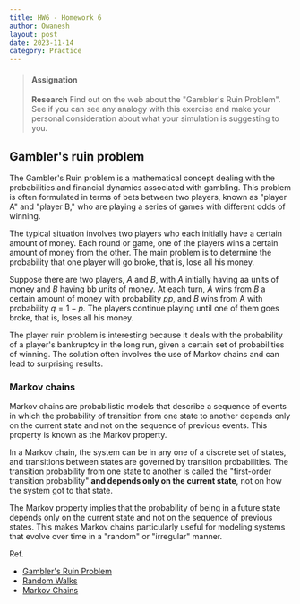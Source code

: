 ```yaml
---
title: HW6 - Homework 6
author: Owanesh
layout: post
date: 2023-11-14
category: Practice
---
```

>#### Assignation
>**Research**
>Find out on the web about the "Gambler's Ruin Problem". See if you can see any analogy with this exercise and make your personal consideration about what your simulation is suggesting to you. 
 

## Gambler's ruin problem
The Gambler's Ruin problem is a mathematical concept dealing with the probabilities and financial dynamics associated with gambling. This problem is often formulated in terms of bets between two players, known as "player A" and "player B," who are playing a series of games with different odds of winning.

The typical situation involves two players who each initially have a certain amount of money. Each round or game, one of the players wins a certain amount of money from the other. The main problem is to determine the probability that one player will go broke, that is, lose all his money.

Suppose there are two players, $A$ and $B$, with $A$ initially having aa units of money and $B$ having bb units of money. At each turn, $A$ wins from $B$ a certain amount of money with probability $pp$, and $B$ wins from A with probability $q=1-p$. The players continue playing until one of them goes broke, that is, loses all his money.

The player ruin problem is interesting because it deals with the probability of a player's bankruptcy in the long run, given a certain set of probabilities of winning. The solution often involves the use of Markov chains and can lead to surprising results.

### Markov chains
Markov chains are probabilistic models that describe a sequence of events in which the probability of transition from one state to another depends only on the current state and not on the sequence of previous events. This property is known as the Markov property.

In a Markov chain, the system can be in any one of a discrete set of states, and transitions between states are governed by transition probabilities. The transition probability from one state to another is called the "first-order transition probability" **and depends only on the current state**, not on how the system got to that state.

The Markov property implies that the probability of being in a future state depends only on the current state and not on the sequence of previous states. This makes Markov chains particularly useful for modeling systems that evolve over time in a "random" or "irregular" manner.

Ref. 
- [Gambler's Ruin Problem](https://towardsdatascience.com/the-gamblers-ruin-problem-9c97a7747171)
- [Random Walks](https://web.mit.edu/neboat/Public/6.042/randomwalks.pdf)
- [Markov Chains](http://www.stat.yale.edu/~pollard/Courses/251.spring2013/Handouts/Chang-MarkovChains.pdf)